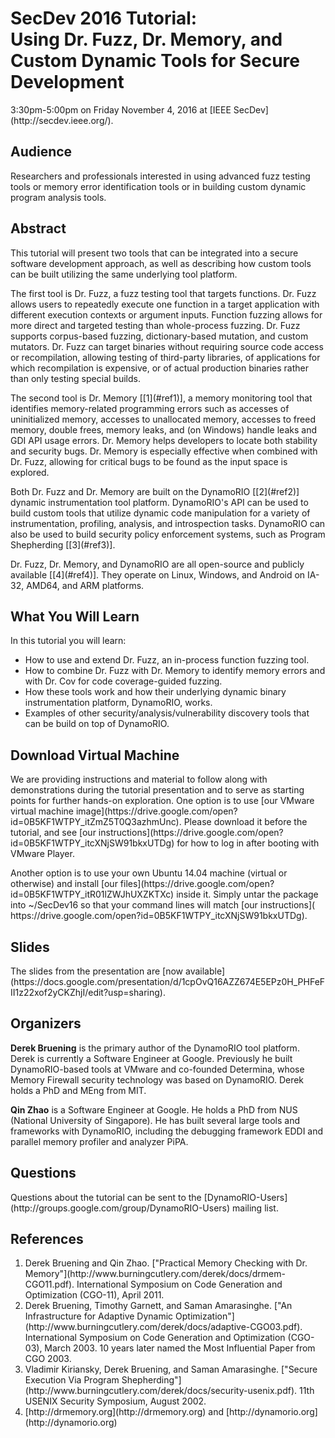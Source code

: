 <h1>SecDev 2016 Tutorial:<br>Using Dr. Fuzz, Dr. Memory, and Custom Dynamic Tools for Secure Development</h1>

<p>
3:30pm-5:00pm
on Friday November 4, 2016</a> at [IEEE SecDev](http://secdev.ieee.org/).
</p>

<h2>Audience</h2>

<p>Researchers and professionals interested in using advanced fuzz testing
tools or memory error identification tools or in building custom dynamic
program analysis tools.
</p>

<h2>Abstract</h2>

<p>
This tutorial will present two tools that can be integrated into a secure software development approach, as well as describing how custom tools can be built utilizing the same underlying tool platform.
</p><p>
The first tool is Dr. Fuzz, a fuzz testing tool that targets functions.  Dr. Fuzz allows users to repeatedly execute one function in a target application with different execution contexts or argument inputs.  Function fuzzing allows for more direct and targeted testing than whole-process fuzzing.  Dr. Fuzz supports corpus-based fuzzing, dictionary-based mutation, and custom mutators.  Dr. Fuzz can target binaries without requiring source code access or recompilation, allowing testing of third-party libraries, of applications for which recompilation is expensive, or of actual production binaries rather than only testing special builds.
</p><p>
The second tool is Dr. Memory [[1](#ref1)], a memory monitoring tool that identifies memory-related programming errors such as accesses of uninitialized memory, accesses to unallocated memory, accesses to freed memory, double frees, memory leaks, and (on Windows) handle leaks and GDI API usage errors.  Dr. Memory helps developers to locate both stability and security bugs. Dr. Memory is especially effective when combined with Dr. Fuzz, allowing for critical bugs to be found as the input space is explored.
</p><p>
Both Dr. Fuzz and Dr. Memory are built on the DynamoRIO [[2](#ref2)] dynamic instrumentation tool platform.  DynamoRIO's API can be used to build custom tools that utilize dynamic code manipulation for a variety of instrumentation, profiling, analysis, and introspection tasks.  DynamoRIO can also be used to build security policy enforcement systems, such as Program Shepherding [[3](#ref3)].
</p><p>
Dr. Fuzz, Dr. Memory, and DynamoRIO are all open-source and publicly available [[4](#ref4)].  They operate on Linux, Windows, and Android on IA-32, AMD64, and ARM platforms.
</p>

<h2>What You Will Learn</h2>

In this tutorial you will learn:
<ul>
  <li> How to use and extend Dr. Fuzz, an in-process function fuzzing tool.
  <li> How to combine Dr. Fuzz with Dr. Memory to identify memory errors and
  with Dr. Cov for code coverage-guided fuzzing.
  <li> How these tools work and how their underlying dynamic binary
  instrumentation platform, DynamoRIO, works.
  <li> Examples of other security/analysis/vulnerability discovery tools that
  can be build on top of DynamoRIO.
</ul>
</p>

<h2>Download Virtual Machine</h2>

<p>
We are providing instructions and material to follow along with
demonstrations during the tutorial presentation and to serve as starting
points for further hands-on exploration.  One option is to use
[our
VMware virtual machine image](https://drive.google.com/open?id=0B5KF1WTPY_itZmZ5T0Q3azhmUnc).  Please download it before the tutorial, and
see [our
instructions](https://drive.google.com/open?id=0B5KF1WTPY_itcXNjSW91bkxUTDg) for how to log in after booting with VMware Player.
</p>
<p>
Another option is to use your own Ubuntu 14.04 machine (virtual or
otherwise) and install [our files](https://drive.google.com/open?id=0B5KF1WTPY_itR01lZWJhUXZKTXc) inside it.  Simply untar
the package into ~/SecDev16 so that your command lines will match [our
instructions](
https://drive.google.com/open?id=0B5KF1WTPY_itcXNjSW91bkxUTDg).
</p>

<h2>Slides</h2>

<p>
The slides from the presentation are [now available](https://docs.google.com/presentation/d/1cpOvQ16AZZ674E5EPz0H_PHFeFII1z22xof2yCKZhjI/edit?usp=sharing).
</p>

<h2>Organizers</h2>

<p>
<strong>Derek Bruening</strong> is the primary author of the DynamoRIO tool platform.  
  Derek is currently a Software Engineer at Google.
  Previously he built DynamoRIO-based tools at VMware and co-founded
  Determina, whose Memory Firewall security technology was based on
  DynamoRIO.  Derek holds a PhD and MEng from MIT.
</p><p>
<strong>Qin Zhao</strong> is a Software Engineer at Google. He holds a
PhD from NUS (National University of Singapore).  He has built several
large tools and frameworks with DynamoRIO, including the debugging
framework EDDI and parallel memory profiler and analyzer PiPA.
</p>

<h2>Questions</h2>
<p>
Questions about the tutorial can be sent to the
[DynamoRIO-Users](http://groups.google.com/group/DynamoRIO-Users)
mailing list.
</p>

<h2>References</h2>

<ol>
  <li><a name="ref1"></a>Derek Bruening and Qin Zhao.  ["Practical Memory Checking with Dr. Memory"](http://www.burningcutlery.com/derek/docs/drmem-CGO11.pdf). International Symposium on Code Generation and Optimization (CGO-11), April 2011.

  <li><a name="ref2"></a>Derek Bruening, Timothy Garnett, and Saman Amarasinghe.  ["An Infrastructure for Adaptive Dynamic Optimization"](http://www.burningcutlery.com/derek/docs/adaptive-CGO03.pdf). International Symposium on Code Generation and Optimization (CGO-03), March 2003. 10 years later named the Most Influential Paper from CGO 2003.

  <li><a name="ref3"></a>Vladimir Kiriansky, Derek Bruening, and Saman Amarasinghe. ["Secure Execution Via Program Shepherding"](http://www.burningcutlery.com/derek/docs/security-usenix.pdf). 11th USENIX Security Symposium, August 2002.

 <li><a name="ref4"></a>[http://drmemory.org](http://drmemory.org) and [http://dynamorio.org](http://dynamorio.org)
</ol>

